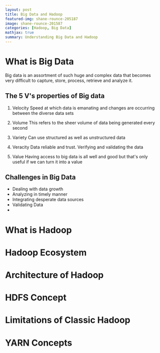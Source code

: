 ```yaml
---
layout: post
title: Big Data and Hadoop
featured-img: shane-rounce-205187
image: shane-rounce-201587
categories: [Hadoop, Big Data]
mathjax: true
summary: Understanding Big Data and Hadoop
---
```


# What is Big Data
Big data is an assortment of such huge and complex data that becomes very difficult to capture, store, process, retrieve and analyze it.


## The 5 V's properties of Big data

1. Velocity
Speed at which data is emanating and changes are occurring between the diverse data sets

2. Volume
This refers to the sheer volume of data being generated every second

3. Variety
Can use structured as well as unstructured data

4. Veracity
Data reliable and trust. Verifying and validating the data

5. Value
Having access to big data is all well and good but that's only useful if we can turn it into a value

## Challenges in Big Data
- Dealing with data growth
- Analyzing in timely manner
- Integrating desperate data sources
- Validating Data
- 

# What is Hadoop


# Hadoop Ecosystem


# Architecture of Hadoop


# HDFS Concept


# Limitations of Classic Hadoop


# YARN Concepts
